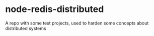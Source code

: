 # node-redis-distributed
A repo with some test projects, used to harden some concepts about distributed systems
